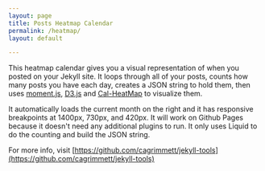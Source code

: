 ```yaml
---
layout: page
title: Posts Heatmap Calendar
permalink: /heatmap/
layout: default

---
```


<script src="https://ajax.googleapis.com/ajax/libs/jquery/2.2.3/jquery.min.js"></script>
<script src="https://d3js.org/d3.v3.min.js" charset="utf-8"></script>
<script type="text/javascript" src="//cdn.jsdelivr.net/cal-heatmap/3.3.10/cal-heatmap.min.js"></script>
<link href="//maxcdn.bootstrapcdn.com/font-awesome/4.4.0/css/font-awesome.min.css" rel="stylesheet">
<link rel="stylesheet" href="//cdn.jsdelivr.net/cal-heatmap/3.3.10/cal-heatmap.css" />

<style type="text/css">
.content {
	min-width: 400px;
}
#calendar {
	width: 839px;
}
.subdomain-text {
	fill: #fff;
}
#calendar a {
	color: #999;
}
@media all and (max-width:1400px) {
	#calendar {
		width: 626px;
	}
}
@media all and (max-width:730px) {
	#calendar {
		width:365px;
	}
}
@media all and (max-width:420px) {
	#calendar {
		width:191px;
	}
}
</style>

This heatmap calendar gives you a visual representation of when you posted on your Jekyll site. It loops through all of your posts, counts how many posts you have each day, creates a JSON string to hold them, then uses [moment.js](http://momentjs.com), [D3.js](http://d3js.org) and [Cal-HeatMap](http://cal-heatmap.com) to visualize them. 

It automatically loads the current month on the right and it has responsive breakpoints at 1400px, 730px, and 420px. It will work on Github Pages because it doesn't need any additional plugins to run. It only uses Liquid to do the counting and build the JSON string.

For more info, visit [https://github.com/cagrimmett/jekyll-tools](https://github.com/cagrimmett/jekyll-tools)

<div id="calendar" style="margin:0 auto;">
	<div id="cal-heatmap"></div>
	<div style="padding-top: 10px;">
		<a href="#" style="margin-right:10px;" id="cal-heatmap-PreviousDomain-selector"><i class="fa fa-chevron-left"></i></a>
		<a href="#" style="float:right;" id="cal-heatmap-NextDomain-selector"><i class="fa fa-chevron-right"></i></a>
	</div>
</div>


<script type="text/javascript">

var data = {% assign counter = 0 %}{
{% for post in site.posts %}{% capture day %}{{ post.date | date: '%s' }}{% endcapture %}{% capture prevday %}{{ post.previous.date | date: '%s' }}{% endcapture %}{% assign counter = counter | plus: 1 %}{% if day != prevday %}"{{ post.date | date: '%s' }}": {{ counter }}{% assign counter = 0 %}{% if forloop.last == false %},{% endif %}
{% endif %}{% endfor %}};


var responsiveCal = function( options ) {
	var now = new Date();
    if( $(window).width() < 420 ) {
        options.start = now.setMonth(now.getMonth());
        options.range = 1;
        options.cellSize = 25;
    } else if ( $(window).width() < 730 ) {
        options.start = now.setMonth(now.getMonth() - 1);
        options.range = 2;
        options.cellSize = 20;
    } else if( $(window).width() < 1400 ) {
        options.start = now.setMonth(now.getMonth() - 2);
        options.range = 3;
        options.cellSize = 23;
    } else {
        options.start = now.setMonth(now.getMonth() - 3);
        options.range = 4;
        options.cellSize = 23;
    }

    if( typeof cal === "object" ) {
        $('#cal-heatmap').html('');
        cal = cal.destroy();
    }
    cal = new CalHeatMap();
    cal.init( options );

}
caloptions = {
    itemSelector: "#cal-heatmap",
	domain: "month",
	subDomain: "x_day",
	data: data,
	dataType: "json",
	cellPadding: 5,
	domainGutter: 20,
	displayLegend: false,
	range: 4,
	considerMissingDataAsZero:false,
	domainDynamicDimension: true,
	previousSelector: "#cal-heatmap-PreviousDomain-selector",
	nextSelector: "#cal-heatmap-NextDomain-selector",
	domainLabelFormat: "%b",
	subDomainTextFormat: "%d",
	legend: [0,1,2,3],
	label: {
		position: "top"
	}
};


// run first time, put in load if your scripts are in footer
responsiveCal( caloptions );

$(window).resize(function() {
    if(this.resizeTO) clearTimeout(this.resizeTO);
    this.resizeTO = setTimeout(function() {
        $(this).trigger('resizeEnd');
    }, 500);
});

//resize on resizeEnd function
$(window).bind('resizeEnd', function() {
	 responsiveCal( cal.options );
});
  
	
</script>

